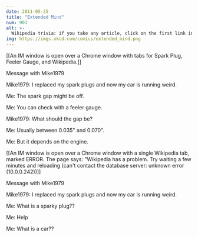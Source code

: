 ```yaml
---
date: 2011-05-25
title: "Extended Mind"
num: 903
alt: >-
  Wikipedia trivia: if you take any article, click on the first link in the article text not in parentheses or italics, and then repeat, you will eventually end up at "Philosophy".
img: https://imgs.xkcd.com/comics/extended_mind.png
---
```

[[An IM window is open over a Chrome window with tabs for Spark Plug, Feeler Gauge, and Wikipedia.]]

Message with Mike1979

Mike1979: I replaced my spark plugs and now my car is running weird.

Me: The spark gap might be off.

Me: You can check with a feeler gauge.

Mike1979: What should the gap be?

Me: Usually between 0.035" and 0.070".

Me: But it depends on the engine.

[[An IM window is open over a Chrome window with a single Wikipedia tab, marked ERROR. The page says: "Wikipedia has a problem. Try waiting a few minutes and reloading (can't contact the database server: unknown error (10.0.0.242))]]

Message with Mike1979

Mike1979: I replaced my spark plugs and now my car is running weird.

Me: What is a sparky plug??

Me: Help

Me: What is a car??

